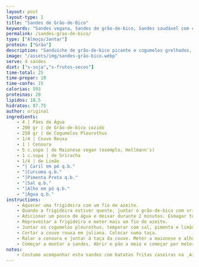 ```yaml
---
layout: post
layout-type: 1
title: "Sandes de Grão-de-Bico"
keywords: "Sandes vegana, Sandes de grão-de-bico, Sandes saudável com cogumelos, Sanduíche vegana com maionese, Sanduíche sem soja, Pão recheado vegano, Sanduíche com proteína vegetal, Lanche vegano com legumes frescos, Receita de sanduíche saudável, Como fazer sanduíche vegana"
permalink: /sandes-grao-de-bico/
type: ["Almoço/Jantar"]
protein: ["Grão"]
description: "Sanduíche de grão-de-bico picante e cogumelos grelhados, com uma salada cremosa de couve e cenoura"
image: "/assets/img/sandes-grão-bico.webp"
serve: 4 sandes
diet: ["s-soja","s-frutos-secos"]
time-total: 25
time-prepar: 10
time-confe: 15
calorias: 593
proteinas: 20
lipidos: 18.5
hidratos: 87.75
author: original
ingredients: 
    - 4 | Pães de Água
    - 200 gr | de Grão-de-bico cozido
    - 250 gr | de Cogumelos Pleurothus
    - 1/4 | Couve Rouxa
    - 1 | Cenoura
    - 5 c.sopa | de Maionese vegan (exemplo, Hellmann's) 
    - 1 c.sopa | de Sriracha
    - 1/4 | de Limão
    - "| Caril em pó q.b."
    - "|Curcuma q.b."
    - "|Pimenta Preta q.b."
    - "|Sal q.b."
    - "|Alho em pó q.b."
    - "|Água q.b."
instructions:
    - Aquecer uma frigideira com um fio de azeite. 
    - Quando a frigideira estiver quente, juntar o grão-de-bico com sriracha, caril, curcuma, pimenta apreta e sal. 
    - Adicionar um pouco de água e deixar durante 2 minutos. Esmagar tudo com a ajuda de um garfo ou uma colher até criar uma pasta com alguns pedaços. Retirar do fogão e reservar.
    - Reproveitar a frigideira e meter mais um fio de azeite.
    - Juntar os cogumelos pleurothus, temperar com sal, pimenta e limão. Deixar dourar dos dois lados. Retirar do fogão e reservar.
    - Cortar a couve rouxa em juliana. Colocar numa taça.
    - Ralar a cenoura e juntar à taça da couve. Meter a maionese e alho em pó na misutra de cenoura e couve rouxa. Ir acrescentando até uma consistência que lhe agrade.
    - Começar a montar a sandes. Abrir o pão a meio e começar por meter a pasta de grão-de-bico, de seguida os cogumelos e terminar com a mistura da maionese com couve rouxa e cenoura.
notes:
    - Costumo acompanhar esta sandes com batatas fritas caseiras na _Air Fryer_.
---
```

